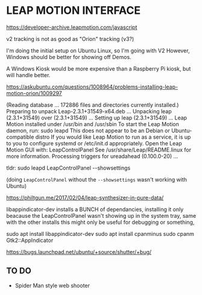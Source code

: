 # LEAP MOTION INTERFACE

https://developer-archive.leapmotion.com/javascript

v2 tracking is not as good as "Orion" tracking (v3?)

I'm doing the initial setup on Ubuntu Linux, so I'm going with V2
However, Windows should be better for showing off Demos.

A Windows Kiosk would be more expensive than a Raspberry Pi kiosk, but will handle better.

https://askubuntu.com/questions/1008964/problems-installing-leap-motion-orion/1009297

(Reading database ... 172886 files and directories currently installed.)
Preparing to unpack Leap-2.3.1+31549-x64.deb ...
Unpacking leap (2.3.1+31549) over (2.3.1+31549) ...
Setting up leap (2.3.1+31549) ...
Leap Motion installed under /usr/bin and /usr/sbin
To start the Leap Motion daemon, run:
  sudo leapd
This does not appear to be an Debian or Ubuntu-compatible distro
If you would like Leap Motion to run as a service, it is up to you
to configure systemd or /etc/init.d appropriately.
Open the Leap Motion GUI with:
  LeapControlPanel
See /usr/share/Leap/README.linux for more information.
Processing triggers for ureadahead (0.100.0-20) ...

tldr:
	sudo leapd
	LeapControlPanel --showsettings 

(doing `LeapControlPanel` without the `--showsettings` wasn't working with Ubuntu)

https://philtgun.me/2017/02/04/leap-synthesizer-in-pure-data/	

libappindicator-dev installs a BUNCH of dependancies, installing it only beacause
the LeapControlPanel wasn't showing up in the system tray, same with the other installs
this might only be useful for debugging or something,

sudo apt install libappindicator-dev
sudo apt install cpanminus
sudo cpanm Gtk2::AppIndicator

https://bugs.launchpad.net/ubuntu/+source/shutter/+bug/


## TO DO
- Spider Man style web shooter